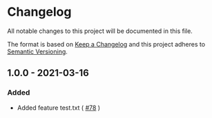 # Changelog

All notable changes to this project will be documented in this file.

The format is based on [Keep a Changelog](http://keepachangelog.com/)
and this project adheres to [Semantic Versioning](http://semver.org/).

## 1.0.0 - 2021-03-16
### Added
- Added feature test.txt ( [#78] )

[#78]: https://github.com/gitex-flow/gitex-flow-node/issues/78
